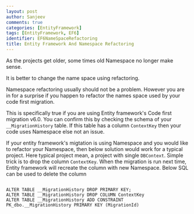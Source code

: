 ```yaml
---
layout: post
author: Sanjeev
comments: true
categories: [EntityFramework]
tags: [EntityFramework, EF6]
identifier: EF6NameSpaceRefactoring
title: Entity Framework And Namespace Refactoring
---
```

As the projects get older, some times old Namespace no longer make sense. 

It is better to change the name space using refactoring. 

Namespace refactoring usually should not be a problem. However you are in for a surprise if you happen to refactor the names space used by your code first migration.

This is specifically true if you are using Entity framework's Code first migration v6.0. You can confirm this by checking the schema of your <code>__MigrationHistory</code> table. If this table has a column <code>ContextKey</code> then your code uses Namespace else not an issue.

If your entity framework's migtation is using Namespace and you would like to refactor your Namespace, then below solution would work for a typical project. Here typical project mean, a project with single <code>DBContext</code>. Simple trick is to drop the column <code>ContextKey</code>. When the migration is run next time, Entity framework will recreate the column with new Namespace. Below SQL can be used to delete the column

<pre><code class="sql">
ALTER TABLE __MigrationHistory DROP PRIMARY KEY;
ALTER TABLE __MigrationHistory DROP COLUMN ContextKey
ALTER TABLE __MigrationHistory ADD CONSTRAINT PK_dbo.__MigrationHistory PRIMARY KEY (MigrationId)
</code>
</pre>

<script>hljs.initHighlightingOnLoad();</script>